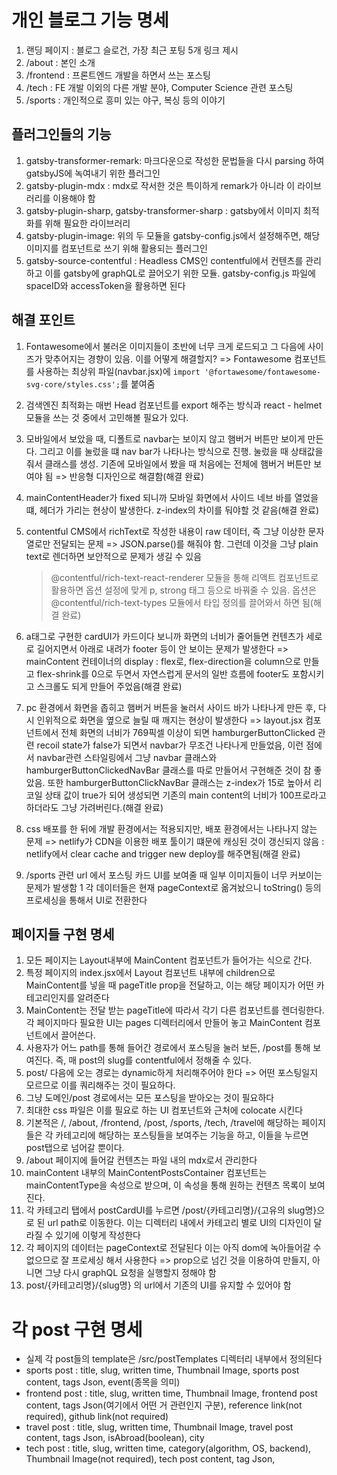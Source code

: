 # 개인 블로그 기능 명세

1. 랜딩 페이지 : 블로그 슬로건, 가장 최근 포팅 5개 링크 제시
2. /about : 본인 소개
3. /frontend : 프론트엔드 개발을 하면서 쓰는 포스팅
4. /tech : FE 개발 이외의 다른 개발 분야, Computer Science 관련 포스팅
5. /sports : 개인적으로 흥미 있는 야구, 복싱 등의 이야기

## 플러그인들의 기능

1. gatsby-transformer-remark: 마크다운으로 작성한 문법들을 다시 parsing 하여 gatsbyJS에 녹여내기 위한 플러그인
2. gatsby-plugin-mdx : mdx로 작서한 것은 특이하게 remark가 아니라 이 라이브러리를 이용해야 함
3. gatsby-plugin-sharp, gatsby-transformer-sharp : gatsby에서 이미지 최적화를 위해 필요한 라이브러리
4. gatsby-plugin-image: 위의 두 모듈을 gatsby-config.js에서 설정해주면, 해당 이미지를 컴포넌트로 쓰기 위해 활용되는 플러그인
5. gatsby-source-contentful : Headless CMS인 contentful에서 컨텐츠를 관리하고 이를 gatsby에 graphQL로 끌어오기 위한 모듈. gatsby-config.js 파일에 spaceID와 accessToken을 활용하면 된다

## 해결 포인트

1. Fontawesome에서 불러온 이미지들이 초반에 너무 크게 로드되고 그 다음에 사이즈가 맞추어지는 경향이 있음. 이를 어떻게 해결할지? =>
   Fontawesome 컴포넌트를 사용하는 최상위 파일(navbar.jsx)에 `import '@fortawesome/fontawesome-svg-core/styles.css';`를 붙여줌

2. 검색엔진 최적화는 매번 Head 컴포넌트를 export 해주는 방식과 react - helmet 모듈을 쓰는 것 중에서 고민해볼 필요가 있다.

3. 모바일에서 보았을 때, 디폴트로 navbar는 보이지 않고 햄버거 버튼만 보이게 만든다. 그리고 이를 눌렀을 떄 nav bar가 나타나는 방식으로 진행. 눌렀을 때 상태값을 줘서 클래스를 생성. 기존에 모바일에서 봤을 때 처음에는 전체에 햄버거 버튼만 보여야 됨 => 반응형 디자인으로 해결함(해결 완료)

4. mainContentHeader가 fixed 되니까 모바일 화면에서 사이드 네브 바를 열었을 떄, 헤더가 가리는 현상이 발생한다. z-index의 차이를 둬야할 것 같음(해결 완료)

5. contentful CMS에서 richText로 작성한 내용이 raw 데이터, 즉 그냥 이상한 문자열로만 전달되는 문제 => JSON.parse()를 해줘야 함. 그런데 이것을 그냥 plain text로 렌더하면 보안적으로 문제가 생길 수 있음

   > @contentful/rich-text-react-renderer 모듈을 통해 리액트 컴포넌트로 활용하면 옵션 설정에 맞게 p, strong 태그 등으로 바꿔줄 수 있음. 옵션은 @contentful/rich-text-types 모듈에서 타입 정의를 끌어와서 하면 됨(해결 완료)

6. a태그로 구현한 cardUI가 카드이다 보니까 화면의 너비가 줄어들면 컨텐츠가 세로로 길어지면서 아래로 내려가 footer 등이 안 보이는 문제가 발생한다 => mainContent 컨테이너의 display : flex로, flex-direction을 column으로 만들고 flex-shrink를 0으로 두면서 자연스럽게 문서의 일반 흐름에 footer도 포함시키고 스크롤도 되게 만들어 주었음(해결 완료)

7. pc 환경에서 화면을 좁히고 햄버거 버튼을 눌러서 사이드 바가 나타나게 만든 후, 다시 인위적으로 화면을 옆으로 늘릴 때 깨지는 현상이 발생한다 => layout.jsx 컴포넌트에서 전체 화면의 너비가 769픽셀 이상이 되면 hamburgerButtonClicked 관련 recoil state가 false가 되면서 navbar가 무조건 나타나게 만들었음, 이런 점에서 navbar관련 스타일링에서 그냥 navbar 클래스와 hamburgerButtonClickedNavBar 클래스를 따로 만들어서 구현해준 것이 참 좋았음. 또한 hamburgerButtonClickNavBar 클래스는 z-index가 15로 높아서 리코일 상태 값이 true가 되어 생성되면 기존의 main content의 너비가 100프로라고 하더라도 그냥 가려버린다.(해결 완료)

8. css 배포를 한 뒤에 개발 환경에서는 적용되지만, 배포 환경에서는 나타나지 않는 문제 => netlify가 CDN을 이용한 배포 툴이기 떄문에 캐싱된 것이 갱신되지 않음 : netlify에서 clear cache and trigger new deploy를 해주면됨(해결 완료)
9. /sports 관련 url 에서 포스팅 카드 UI를 보여줄 때 일부 이미지들이 너무 커보이는 문제가 발생함
   1 각 데이터들은 현재 pageContext로 옮겨놨으니 toString() 등의 프로세싱을 통해서 UI로 전환한다

## 페이지들 구현 명세

1. 모든 페이지는 Layout내부에 MainContent 컴포넌트가 들어가는 식으로 간다.
2. 특정 페이지의 index.jsx에서 Layout 컴포넌트 내부에 children으로 MainContent를 넣을 때 pageTitle prop을 전달하고, 이는 해당 페이지가 어떤 카테고리인지를 알려준다
3. MainContent는 전달 받는 pageTitle에 따라서 각기 다른 컴포넌트를 렌더링한다. 각 페이지마다 필요한 UI는 pages 디렉터리에서 만들어 놓고 MainContent 컴포넌트에서 끌어쓴다.
4. 사용자가 어느 path를 통해 들어간 경로에서 포스팅을 눌러 보든, /post를 통해 보여진다. 즉, 매 post의 slug를 contentful에서 정해줄 수 있다.
5. post/ 다음에 오는 경로는 dynamic하게 처리해주어야 한다 => 어떤 포스팅일지 모르므로 이를 쿼리해주는 것이 필요하다.
6. 그냥 도메인/post 경로에서는 모든 포스팅을 받아오는 것이 필요하다
7. 최대한 css 파일은 이를 필요로 하는 UI 컴포넌트와 근처에 colocate 시킨다
8. 기본적은 /, /about, /frontend, /post, /sports, /tech, /travel에 해당하는 페이지들은 각 카테고리에 해당하는 포스팅들을 보여주는 기능을 하고, 이들을 누르면 post탭으로 넘어갈 뿐이다.
9. /about 페이지에 들어갈 컨텐츠는 파일 내의 mdx로서 관리한다
10. mainContent 내부의 MainContentPostsContainer 컴포넌트는 mainContentType을 속성으로 받으며, 이 속성을 통해 원하는 컨텐츠 목록이 보여진다.
11. 각 카테고리 탭에서 postCardUI를 누르면 /post/{카테고리명}/{고유의 slug명}으로 된 url path로 이동한다. 이는 디렉터리 내에서 카테고리 별로 UI의 디자인이 달라질 수 있기에 이렇게 작성한다
12. 각 페이지의 데이터는 pageContext로 전달된다 이는 아직 dom에 녹아들어갈 수 없으므로 잘 프로세싱 해서 사용한다 => prop으로 넘긴 것을 이용하여 만들지, 아니면 그냥 다시 graphQL 요청을 실행할지 정해야 함
13. post/{카테고리명}/{slug명} 의 url에서 기존의 UI를 유지할 수 있어야 함

# 각 post 구현 명세

- 실제 각 post들의 template은 /src/postTemplates 디렉터리 내부에서 정의된다
- sports post : title, slug, written time, Thumbnail Image, sports post content, tags Json, event(종목을 의미)
- frontend post : title, slug, written time, Thumbnail Image, frontend post content, tags Json(여기에서 어떤 거 관련인지 구분), reference link(not required), github link(not required)
- travel post : title, slug, written time, Thumbnail Image, travel post content, tags Json, isAbroad(boolean), city
- tech post : title, slug, written time, category(algorithm, OS, backend), Thumbnail Image(not required), tech post content, tag Json,

